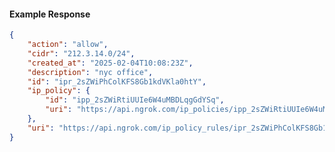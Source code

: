 <!-- Code generated for API Clients. DO NOT EDIT. -->

#### Example Response

```json
{
	"action": "allow",
	"cidr": "212.3.14.0/24",
	"created_at": "2025-02-04T10:08:23Z",
	"description": "nyc office",
	"id": "ipr_2sZWiPhColKFS8Gb1kdVKla0htY",
	"ip_policy": {
		"id": "ipp_2sZWiRtiUUIe6W4uMBDLqgGdYSq",
		"uri": "https://api.ngrok.com/ip_policies/ipp_2sZWiRtiUUIe6W4uMBDLqgGdYSq"
	},
	"uri": "https://api.ngrok.com/ip_policy_rules/ipr_2sZWiPhColKFS8Gb1kdVKla0htY"
}
```
